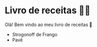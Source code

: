 # Livro de receitas :man_cook:

Olá! Bem vindo ao meu livro de receitas :wave:

* Strogonoff de Frango
* Pavê
